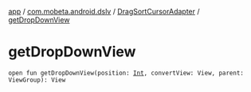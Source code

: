 [app](../../index.md) / [com.mobeta.android.dslv](../index.md) / [DragSortCursorAdapter](index.md) / [getDropDownView](.)

# getDropDownView

`open fun getDropDownView(position: `[`Int`](https://kotlinlang.org/api/latest/jvm/stdlib/kotlin/-int/index.html)`, convertView: View, parent: ViewGroup): View`